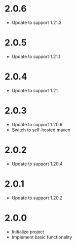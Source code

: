 # 2.0.6

* Update to support 1.21.3

# 2.0.5

* Update to support 1.21.1

# 2.0.4

* Update to support 1.21

# 2.0.3

* Update to support 1.20.6
* Switch to self-hosted maven

# 2.0.2

* Update to support 1.20.4

# 2.0.1

* Update to support 1.20.2

# 2.0.0

* Initialize project
* Implement basic functionality
